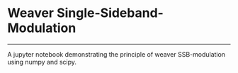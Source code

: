 # Weaver Single-Sideband-Modulation 
---

A jupyter notebook demonstrating the principle of weaver SSB-modulation using numpy and scipy.
